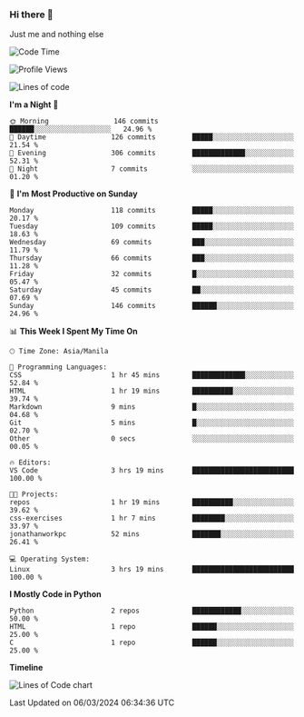 ### Hi there 👋

Just me and nothing else


<!--START_SECTION:waka-->
![Code Time](http://img.shields.io/badge/Code%20Time-119%20hrs%2041%20mins-blue)

![Profile Views](http://img.shields.io/badge/Profile%20Views-62-blue)

![Lines of code](https://img.shields.io/badge/From%20Hello%20World%20I%27ve%20Written-1.3%20million%20lines%20of%20code-blue)

**I'm a Night 🦉** 

```text
🌞 Morning                146 commits         ██████░░░░░░░░░░░░░░░░░░░   24.96 % 
🌆 Daytime                126 commits         █████░░░░░░░░░░░░░░░░░░░░   21.54 % 
🌃 Evening                306 commits         █████████████░░░░░░░░░░░░   52.31 % 
🌙 Night                  7 commits           ░░░░░░░░░░░░░░░░░░░░░░░░░   01.20 % 
```
📅 **I'm Most Productive on Sunday** 

```text
Monday                   118 commits         █████░░░░░░░░░░░░░░░░░░░░   20.17 % 
Tuesday                  109 commits         █████░░░░░░░░░░░░░░░░░░░░   18.63 % 
Wednesday                69 commits          ███░░░░░░░░░░░░░░░░░░░░░░   11.79 % 
Thursday                 66 commits          ███░░░░░░░░░░░░░░░░░░░░░░   11.28 % 
Friday                   32 commits          █░░░░░░░░░░░░░░░░░░░░░░░░   05.47 % 
Saturday                 45 commits          ██░░░░░░░░░░░░░░░░░░░░░░░   07.69 % 
Sunday                   146 commits         ██████░░░░░░░░░░░░░░░░░░░   24.96 % 
```


📊 **This Week I Spent My Time On** 

```text
🕑︎ Time Zone: Asia/Manila

💬 Programming Languages: 
CSS                      1 hr 45 mins        █████████████░░░░░░░░░░░░   52.84 % 
HTML                     1 hr 19 mins        ██████████░░░░░░░░░░░░░░░   39.74 % 
Markdown                 9 mins              █░░░░░░░░░░░░░░░░░░░░░░░░   04.68 % 
Git                      5 mins              █░░░░░░░░░░░░░░░░░░░░░░░░   02.70 % 
Other                    0 secs              ░░░░░░░░░░░░░░░░░░░░░░░░░   00.05 % 

🔥 Editors: 
VS Code                  3 hrs 19 mins       █████████████████████████   100.00 % 

🐱‍💻 Projects: 
repos                    1 hr 19 mins        ██████████░░░░░░░░░░░░░░░   39.62 % 
css-exercises            1 hr 7 mins         ████████░░░░░░░░░░░░░░░░░   33.97 % 
jonathanworkpc           52 mins             ███████░░░░░░░░░░░░░░░░░░   26.41 % 

💻 Operating System: 
Linux                    3 hrs 19 mins       █████████████████████████   100.00 % 
```

**I Mostly Code in Python** 

```text
Python                   2 repos             ████████████░░░░░░░░░░░░░   50.00 % 
HTML                     1 repo              ██████░░░░░░░░░░░░░░░░░░░   25.00 % 
C                        1 repo              ██████░░░░░░░░░░░░░░░░░░░   25.00 % 
```



**Timeline**

![Lines of Code chart](https://raw.githubusercontent.com/mauring55/mauring55/main/assets/bar_graph.png)


 Last Updated on 06/03/2024 06:34:36 UTC
<!--END_SECTION:waka-->
